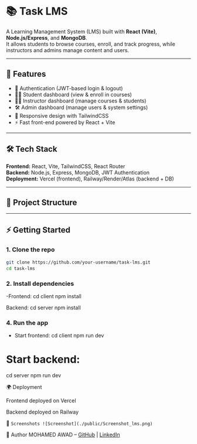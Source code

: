 # 📚 Task LMS

A Learning Management System (LMS) built with **React (Vite)**, **Node.js/Express**, and **MongoDB**.  
It allows students to browse courses, enroll, and track progress, while instructors and admins manage content and users.

---

## 🚀 Features

- 🔐 Authentication (JWT-based login & logout)
- 👩‍🎓 Student dashboard (view & enroll in courses)
- 👨‍🏫 Instructor dashboard (manage courses & students)
- 🛠 Admin dashboard (manage users & system settings)
- 📱 Responsive design with TailwindCSS
- ⚡ Fast front-end powered by React + Vite

---

## 🛠 Tech Stack

**Frontend:** React, Vite, TailwindCSS, React Router  
**Backend:** Node.js, Express, MongoDB, JWT Authentication  
**Deployment:** Vercel (frontend), Railway/Render/Atlas (backend + DB)

---

## 📂 Project Structure

---

## ⚡ Getting Started

### 1. Clone the repo

```bash
git clone https://github.com/your-username/task-lms.git
cd task-lms
```

### 2. Install dependencies

-Frontend:
cd client
npm install

Backend:
cd server
npm install

### 4. Run the app

- Start frontend:
cd client
npm run dev

# Start backend:
cd server
npm run dev

🌍 Deployment

Frontend deployed on Vercel

Backend deployed on Railway

📸 ```Screenshots
![Screenshot](./public/Screenshot_lms.png)```

👤 Author
MOHAMED AWAD – [GitHub](https://github.com/midrra)
| [LinkedIn](https://www.linkedin.com/in/mohamed-3wad/)
